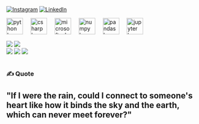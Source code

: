 
[![Instagram](https://img.shields.io/badge/Instagram-%23E4405F.svg?logo=Instagram&logoColor=white)](https://instagram.com/https://www.instagram.com/nurullahcoskuun/) [![LinkedIn](https://img.shields.io/badge/LinkedIn-%230077B5.svg?logo=linkedin&logoColor=white)](https://linkedin.com/in/https://www.linkedin.com/in/nurullah-coşkun-6b4a49279/) 

<div align="left">
  <img src="https://cdn.jsdelivr.net/gh/devicons/devicon/icons/python/python-original.svg" height="43" alt="python logo" />
  <img width="12" />
  <img src="https://cdn.jsdelivr.net/gh/devicons/devicon/icons/csharp/csharp-original.svg" height="43" alt="csharp logo" />
  <img width="12" />
  <img src="https://cdn.jsdelivr.net/gh/devicons/devicon/icons/microsoftsqlserver/microsoftsqlserver-plain.svg" height="43" alt="microsoftsqlserver logo" />
  <img width="12" />
  <img src="https://cdn.jsdelivr.net/gh/devicons/devicon/icons/numpy/numpy-original.svg" height="43" alt="numpy logo" />
  <img width="12" />
  <img src="https://cdn.jsdelivr.net/gh/devicons/devicon/icons/pandas/pandas-original.svg" height="43" alt="pandas logo" />
  <img width="12" />
  <img src="https://cdn.jsdelivr.net/gh/devicons/devicon/icons/jupyter/jupyter-original.svg" height="43" alt="jupyter logo" />
  <img width="12" />
</div>
<div align="left">
  <div style="display: flex; align-items: center;">
   
   ![](https://github-readme-stats.vercel.app/api?username=AsNott2000&theme=ambient_gradient&hide_border=false&include_all_commits=false&count_private=false)
   ![](https://github-readme-streak-stats.herokuapp.com/?user=AsNott2000&theme=ambient_gradient&hide_border=false)<br/>
   ![](https://github-contributor-stats.vercel.app/api?username=AsNott2000&limit=5&theme=dark&combine_all_yearly_contributions=true)
   ![](https://github-readme-stats.vercel.app/api/top-langs/?username=AsNott2000&theme=ambient_gradient&hide_border=false&include_all_commits=false&count_private=false&layout=compact)
   ![](https://github-profile-trophy.vercel.app/?username=AsNott2000&theme=radical&no-frame=false&no-bg=true&margin-w=4)
  </div>
</div>

### ✍️ Quote
<h2>"If I were the rain, could I connect to someone's heart like how it binds the sky and the earth, which can never meet forever?"</h2>



<!-- Proudly created with GPRM ( https://gprm.itsvg.in ) -->
